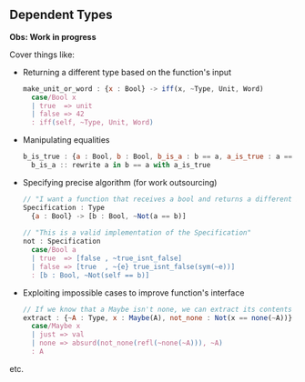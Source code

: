 ## Dependent Types

**Obs: Work in progress**

Cover things like:

- Returning a different type based on the function's input

    ```javascript
    make_unit_or_word : {x : Bool} -> iff(x, ~Type, Unit, Word)
      case/Bool x
      | true  => unit
      | false => 42
      : iff(self, ~Type, Unit, Word)
    ```

- Manipulating equalities

    ```javascript
    b_is_true : {a : Bool, b : Bool, b_is_a : b == a, a_is_true : a == true} -> b == true
      b_is_a :: rewrite a in b == a with a_is_true
    ```

- Specifying precise algorithm (for work outsourcing)

    ```javascript
    // "I want a function that receives a bool and returns a different bool"
    Specification : Type
      {a : Bool} -> [b : Bool, ~Not(a == b)]
      
    // "This is a valid implementation of the Specification"
    not : Specification
      case/Bool a
      | true  => [false , ~true_isnt_false]
      | false => [true  , ~{e} true_isnt_false(sym(~e))]
      : [b : Bool, ~Not(self == b)]
    ```

- Exploiting impossible cases to improve function's interface

    ```javascript
    // If we know that a Maybe isn't none, we can extract its contents
    extract : {~A : Type, x : Maybe(A), not_none : Not(x == none(~A))} -> A
      case/Maybe x
      | just => val
      | none => absurd(not_none(refl(~none(~A))), ~A)
      : A
    ```

etc.
